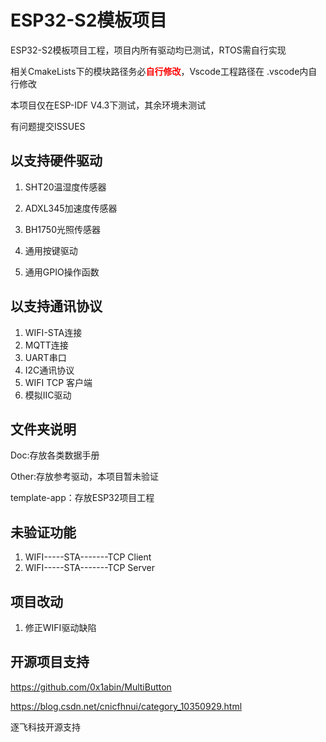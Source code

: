 # ESP32-S2模板项目



ESP32-S2模板项目工程，项目内所有驱动均已测试，RTOS需自行实现

相关CmakeLists下的模块路径务必<font color="red">**自行修改**</font>，Vscode工程路径在 .vscode内自行修改

本项目仅在ESP-IDF V4.3下测试，其余环境未测试



有问题提交ISSUES



## 以支持硬件驱动

1. SHT20温湿度传感器

2. ADXL345加速度传感器

3. BH1750光照传感器

4. 通用按键驱动

5. 通用GPIO操作函数

   

## 以支持通讯协议

1. WIFI-STA连接
2. MQTT连接
2. UART串口
2. I2C通讯协议
2. WIFI TCP 客户端
2. 模拟IIC驱动



## 文件夹说明

Doc:存放各类数据手册

Other:存放参考驱动，本项目暂未验证

template-app：存放ESP32项目工程



## 未验证功能

1. WIFI-----STA-------TCP Client
2. WIFI-----STA-------TCP Server



## 项目改动

1. 修正WIFI驱动缺陷

## 开源项目支持

https://github.com/0x1abin/MultiButton

https://blog.csdn.net/cnicfhnui/category_10350929.html

逐飞科技开源支持

